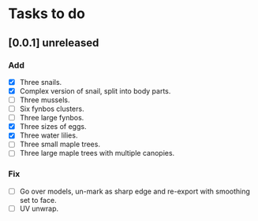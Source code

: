 # Tasks to do

## [0.0.1] **unreleased**

### Add

- [x] Three snails.
- [x] Complex version of snail, split into body parts.
- [ ] Three mussels.
- [ ] Six fynbos clusters.
- [ ] Three large fynbos.
- [x] Three sizes of eggs.
- [x] Three water lilies.
- [ ] Three small maple trees.
- [ ] Three large maple trees with multiple canopies.

### Fix

- [ ] Go over models, un-mark as sharp edge and re-export with smoothing set to face.
- [ ] UV unwrap.